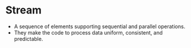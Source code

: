 # Stream
- A sequence of elements supporting sequential and parallel operations.
- They make the code to process data uniform, consistent, and predictable.